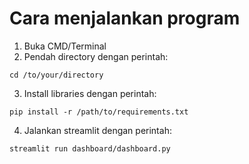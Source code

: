 # Cara menjalankan program
1. Buka CMD/Terminal
2. Pendah directory dengan perintah:
```
cd /to/your/directory
```
3. Install libraries dengan perintah:
```
pip install -r /path/to/requirements.txt
```
4. Jalankan streamlit dengan perintah:
```
streamlit run dashboard/dashboard.py 
```